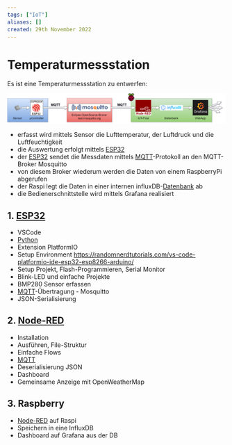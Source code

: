 ```yaml
---
tags: ["IoT"]
aliases: []
created: 29th November 2022
---
```


# Temperaturmessstation

Es ist eine Temperaturmessstation zu entwerfen:

![Config](assets/Config.png)

- erfasst wird mittels Sensor die Lufttemperatur, der Luftdruck und die Luftfeuchtigkeit
- die Auswertung erfolgt mittels [ESP32](ESP32.md)
- der [ESP32](ESP32.md) sendet die Messdaten mittels [MQTT](MQTT.md)-Protokoll an den MQTT-Broker Mosquitto
- von diesem Broker wiederum werden die Daten von einem RaspberryPi abgerufen
- der Raspi legt die Daten in einer internen influxDB-[Datenbank](../Datenbanken/Datenbank.md) ab
- die Bedienerschnittstelle wird mittels Grafana realisiert

## 1. [ESP32](ESP32.md)

- VSCode
- [Python](../../Python.md)
- Extension PlatformIO
- Setup Environment <https://randomnerdtutorials.com/vs-code-platformio-ide-esp32-esp8266-arduino/>
- Setup Projekt, Flash-Programmieren, Serial Monitor
- Blink-LED und einfache Projekte
- BMP280 Sensor erfassen
- [MQTT](MQTT.md)-Übertragung - Mosquitto
- JSON-Serialisierung

## 2. [Node-RED](Node-RED.md)

- Installation
- Ausführen, File-Struktur
- Einfache Flows
- [MQTT](MQTT.md)
- Deserialisierung JSON
- Dashboard
- Gemeinsame Anzeige mit OpenWeatherMap

## 3. Raspberry

- [Node-RED](Node-RED.md) auf Raspi
- Speichern in eine InfluxDB
- Dashboard auf Grafana aus der DB